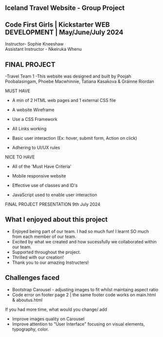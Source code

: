 ## Iceland Travel Website - Group Project

## Code First Girls |   Kickstarter   WEB DEVELOPMENT   | May/June/July 2024

Instructor- Sophie Kneeshaw  
Assistant Instructor - Nkeiruka Whenu

## FINAL PROJECT 
  -Travel Team 1 
  -This website was designed and built by 
   Poojah Poobalasingam, Phoebe Macwhinnie, 
   Tatiana Kasakova & Gráinne Riordan


    
MUST HAVE

- A min of 2 HTML web pages and 1 external CSS file

- A website Wireframe

- Use a CSS Framework

- All Links working

- Basic user interaction (Ex: hover, submit form, Action on click)

- Adhering to UI/UX rules


NICE TO HAVE

- All of the 'Must Have Criteria'

- Mobile responsive website

- Effective use of classes and ID's

- JavaScript used to enable user interaction
  

FINAL PROJECT PRESENTATION 9th July 2024
## What I enjoyed about this project
- Enjoyed being part of our team. I had so much fun! I learnt SO much from each member of our team.
- Excited by what we created and how sucessfully we collaborated within our team. 
- Supported throughout the project.
- Thrilled with our creation!
- Thank you to our amazing Instructers!

## Challenges faced
- Bootstrap Carousel - adjusting images to fit whilst maintaing aspect ratio
- Code error on footer page 2 | the same footer code works on main.html & aboutus.html

If you had more time, what would you change/ add 
- Improve images quality on Carousel
- Improve attention to "User Interface" focusing on visual elements, typography, color.
